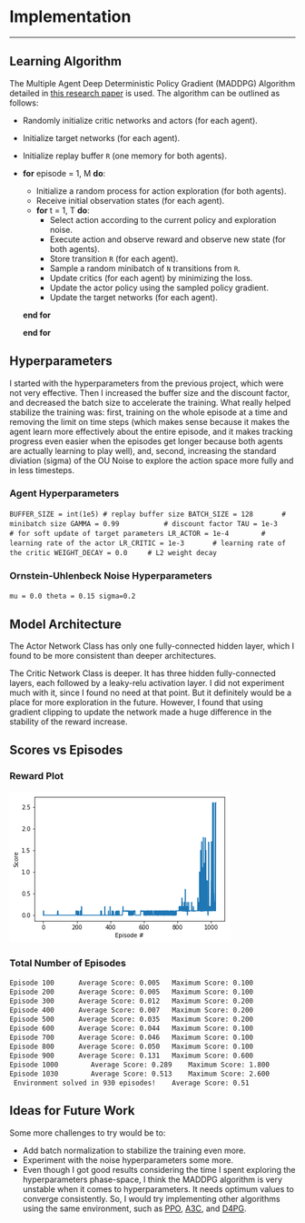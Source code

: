 

# Implementation
----------------------------------------------------------------------------------------------------------------------
## Learning Algorithm
The Multiple Agent Deep Deterministic Policy Gradient (MADDPG) Algorithm detailed in [this research paper](https://arxiv.org/pdf/1509.02971.pdf) is used. The algorithm can be outlined as follows:
- Randomly initialize critic networks and actors (for each agent).
- Initialize target networks (for each agent).
- Initialize replay buffer `R` (one memory for both agents).
- **for** episode = 1, M **do**:
    - Initialize a random process for action exploration (for both agents).
    - Receive initial observation states (for each agent).
    - **for** t = 1, T **do**:
        - Select action according to the current policy and exploration noise.
        - Execute action and observe reward and observe new state (for both agents).
        - Store transition `R` (for each agent).
        - Sample a random minibatch of `N` transitions from `R`.
        - Update critics (for each agent) by minimizing the loss.
        - Update the actor policy using the sampled policy gradient.
        - Update the target networks (for each agent).
        
    **end for** 
    
  **end for**
  
## Hyperparameters
I started with the hyperparameters from the previous project, which were not very effective. Then I increased the buffer size and the discount factor, and decreased the batch size to accelerate the training. What really helped stabilize the training was: first, training on the whole episode at a time and removing the limit on time steps (which makes sense because it makes the agent learn more effectively about the entire episode, and it makes tracking progress even easier when the episodes get longer because both agents are actually learning to play well), and, second, increasing the standard diviation (sigma) of the OU Noise to explore the action space more fully and in less timesteps. 

### Agent Hyperparameters
`
BUFFER_SIZE = int(1e5) # replay buffer size
BATCH_SIZE = 128       # minibatch size
GAMMA = 0.99           # discount factor
TAU = 1e-3             # for soft update of target parameters
LR_ACTOR = 1e-4        # learning rate of the actor
LR_CRITIC = 1e-3       # learning rate of the critic
WEIGHT_DECAY = 0.0     # L2 weight decay
`

### Ornstein-Uhlenbeck Noise Hyperparameters
`
mu = 0.0
theta = 0.15
sigma=0.2
`

## Model Architecture
The Actor Network Class has only one fully-connected hidden layer, which I found to be more consistent than deeper architectures.

The Critic Network Class is deeper. It has three hidden fully-connected layers, each followed by a leaky-relu activation layer. I did not experiment much with it, since I found no need at that point. But it definitely would be a place for more exploration in the future. However, I found that using gradient clipping to update the network made a huge difference in the stability of the reward increase.

## Scores vs Episodes
### Reward Plot
![reward-plot](output_30_0.png)

### Total Number of Episodes
```
Episode 100	     Average Score: 0.005	Maximum Score: 0.100
Episode 200	     Average Score: 0.005	Maximum Score: 0.100
Episode 300	     Average Score: 0.012	Maximum Score: 0.200
Episode 400	     Average Score: 0.007	Maximum Score: 0.200
Episode 500	     Average Score: 0.035	Maximum Score: 0.200
Episode 600	     Average Score: 0.044	Maximum Score: 0.100
Episode 700	     Average Score: 0.046	Maximum Score: 0.100
Episode 800	     Average Score: 0.050	Maximum Score: 0.100
Episode 900	     Average Score: 0.131	Maximum Score: 0.600
Episode 1000	    Average Score: 0.289	Maximum Score: 1.800
Episode 1030	    Average Score: 0.513	Maximum Score: 2.600
 Environment solved in 930 episodes!	Average Score: 0.51
```

## Ideas for Future Work

Some more challenges to try would be to:
- Add batch normalization to stabilize the training even more.
- Experiment with the noise hyperparameters some more.
- Even though I got good results considering the time I spent exploring the hyperparameters phase-space, I think the MADDPG algorithm is very unstable when it comes to hyperparameters. It needs optimum values to converge consistently. So, I would try implementing other algorithms using the same environment, such as [PPO](https://arxiv.org/pdf/1707.06347.pdf), [A3C](https://arxiv.org/pdf/1602.01783.pdf), and [D4PG](https://openreview.net/pdf?id=SyZipzbCb).
